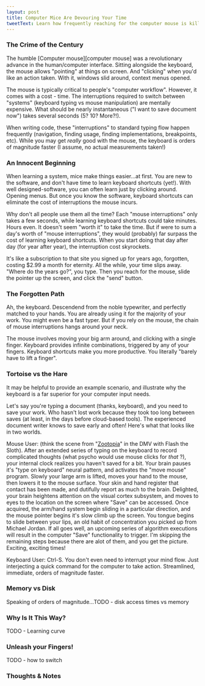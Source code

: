 ```yaml
---
layout: post
title: Computer Mice Are Devouring Your Time
tweetText: Learn how frequently reaching for the computer mouse is killing your potential.
---
```


<h3>The Crime of the Century</h3>
The humble [Computer mouse][computer mouse] was a revolutionary advance in the human/computer interface.  Sitting alongside the keyboard, the mouse allows "pointing" at things on screen.  And "clicking" when you'd like an action taken.  With it, windows slid around, context menus opened. 

The mouse is typically critical to people's "computer workflow".  However, it comes with a cost - time.  The interruptions required to switch between "systems" (keyboard typing vs mouse manipulation) are mentally expensive.  What should be nearly instantaneous ("I want to save document now") takes several seconds (5? 10? More?!).  

When writing code, these "interruptions" to standard typing flow happen frequently (navigation, finding usage, finding implementations, breakpoints, etc).  While you may get *really* good with the mouse, the keyboard is orders of magnitude faster (I assume, no actual measurements taken!)

<h3>An Innocent Beginning</h3>
When learning a system, mice make things easier...at first.  You are new to the software, and don't have time to learn keyboard shortcuts (yet!).  With well designed-software, you can often learn just by clicking around.  Opening menus.  But once you know the software, keyboard shortcuts can eliminate the cost of interruptions the mouse incurs.

Why don't all people use them all the time?  Each "mouse interruptions" only takes a few seconds, while learning keyboard shortcuts could take minutes.  Hours even.  It doesn't seem "worth it" to take the time.  But if were to sum a day's worth of "mouse interruptions", they would (probably) far surpass the cost of learning keyboard shortcuts.  When you start doing that day after day (for year after year), the interruption cost skyrockets.

It's like a subscription to that site you signed up for years ago, forgotten, costing $2.99 a month for eternity.  All the while, your time slips away.  "Where do the years go?", you type.  Then you reach for the mouse, slide the pointer up the screen, and click the "send" button.  

<h3>The Forgotten Path</h3>
Ah, the keyboard.  Descendend from the noble typewriter, and perfectly matched to your hands.  You are already using it for the majority of your work.  You might even be a fast typer.  But if you rely on the mouse, the chain of mouse interruptions hangs around your neck.

The mouse involves moving your big arm around, and clicking with a single finger.  Keyboard provides infinite combinations, triggered by any of your fingers.  Keyboard shortcuts make you more productive.  You literally "barely have to lift a finger".

<h3>Tortoise vs the Hare</h3>
It may be helpful to provide an example scenario, and illustrate why the keyboard is a far superior for your computer input needs.  

Let's say you're typing a document (thanks, keyboard), and you need to save your work.  Who hasn't lost work because they took too long between saves (at least, in the days before cloud-based tools).  The experienced document writer knows to save early and often!  Here's what that looks like in two worlds.

Mouse User:  (think the scene from "[Zootopia][zootopia]" in the DMV with Flash the Sloth).  After an extended series of typing on the keyboard to record complicated thoughts (what psycho would use mouse clicks for *that* ?), your internal clock realizes you haven't saved for a bit.  Your brain pauses it's "type on keyboard" neural pattern, and activates the "move mouse" program.  Slowly your large arm is lifted, moves your hand to the mouse, then lowers it to the mouse surface.  Your skin and hand register that contact has been made, and dutifully report as much to the brain.  Delighted, your brain heightens attention on the visual cortex subsystem, and moves to eyes to the location on the screen where "Save" can be accessed.  Once acquired, the arm/hand system begin sliding in a particular direction, and the mouse pointer begins it's slow climb up the screen.  You tongue begins to slide between your lips, an old habit of concentration you picked up from Michael Jordan.  If all goes well, an upcoming series of algorithm executions will result in the computer "Save" functionality to trigger.  I'm skipping the remaining steps because there are alot of them, and you get the picture.  Exciting, exciting times!

Keyboard User:  Ctrl-S.  You don't even need to interrupt your mind flow.  Just interjecting a quick command for the computer to take action.  Streamlined, immediate, orders of magnitude faster.

<h3>Memory vs Disk</h3>
Speaking of orders of magnitude...TODO - disk access times vs memory

<h3>Why Is It This Way?</h3>
TODO - Learning curve 

<h3>Unleash your Fingers!</h3>
TODO - how to switch


<h3>Thoughts & Notes</h3>

[computer mouse]: https://en.wikipedia.org/wiki/Computer_mouse
[zootopia]: https://www.youtube.com/watch?v=ONFj7AYgbko